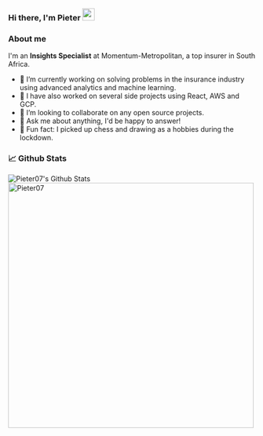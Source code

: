 ### Hi there, I'm Pieter <img src="https://media.giphy.com/media/hvRJCLFzcasrR4ia7z/giphy.gif" width="25px">

### About me

I'm an **Insights Specialist** at Momentum-Metropolitan, a top insurer in South Africa.

- 🔭 I’m currently working on solving problems in the insurance industry using advanced analytics and machine learning.
- 🐝 I have also worked on several side projects using React, AWS and GCP.
- 👯 I’m looking to collaborate on any open source projects.
- 💬 Ask me about anything, I'd be happy to answer!
- 🍰 Fun fact: I picked up chess and drawing as a hobbies during the lockdown. 

### 📈 Github Stats
<div>
  <img align="left" alt="Pieter07's Github Stats" src="https://github-readme-stats.vercel.app/api?username=pieter07&show_icons=true&hide_border=true&title_color=79b8ff&bg_color=24292e&text_color=79b8ff&hide=stars,issues"/>
</div>

<div>
<img align="center" width=500 src="https://github-readme-stats.vercel.app/api/top-langs/?username=pieter07&count_private=true&theme=radical" alt="Pieter07" />
</div>
